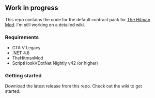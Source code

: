 ## Work in progress

This repo contains the code for the default contract pack for <a href="https://www.gta5-mods.com/scripts/the-hitman-mod#description_tab">The Hitman Mod</a>.
I'm still working on a detailed wiki.

### Requirements
<ul>
  <li>GTA V Legacy</li>
  <li>.NET 4.8</li>
  <li>TheHitmanMod</li>
  <li>ScriptHookVDotNet Nightly v42 (or higher)</li>
</ul>

### Getting started
Download the latest release from this repo. Check out the wiki to get started.
